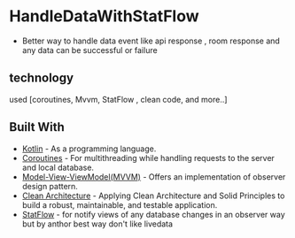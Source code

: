 # HandleDataWithStatFlow
 - Better way to handle data event like api response , room response and any data can be successful or failure 
## technology 
used [coroutines,  Mvvm, StatFlow ,  clean code, and more..]




## Built With

* [Kotlin](https://kotlinlang.org) - As a programming language.
* [Coroutines](https://developer.android.com/kotlin/coroutines) - For multithreading while handling requests to the server and local database.
* [Model-View-ViewModel(MVVM)](https://developer.android.com/topic/architecture) - Offers an implementation of observer design pattern.
* [Clean Architecture](https://www.raywenderlich.com/3595916-clean-architecture-tutorial-for-android-getting-started) - Applying Clean Architecture and Solid Principles to build a robust, maintainable, and testable application.
* [StatFlow](https://developer.android.com/kotlin/flow/stateflow-and-sharedflow) - for notify views of any database changes in an observer way but by anthor best way don't like livedata
